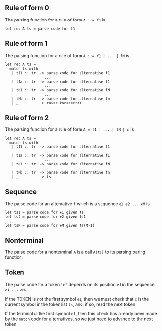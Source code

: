 Rule of form 0
--------------

The parsing function for a rule of form `A ::= f1` is

```
let rec A ts = parse code for f1
```

Rule of form 1
--------------

The parsing function for a rule of form `A ::= f1 | ... | fN` is

```
let rec A ts =
  match ts with
   | t11 :: tr  -> parse code for alternative f1
                  ...
   | t1a :: tr  -> parse code for alternative f1
                  ...
   | tN1 :: tr  -> parse code for alternative fN
                  ...
   | tNb :: tr  -> parse code for alternative fn
   | _          -> raise Parseerror
```

Rule of form 2
--------------

The parsing function for a rule of form `A = f1 | ... | fN | ε` is

```
let rec A ts =
  match ts with
   | t11 :: tr  -> parse code for alternative f1
                  ...
   | t1a :: tr  -> parse code for alternative f1
                  ...
   | tN1 :: tr  -> parse code for alternative fN
                  ...
   | tNb :: tr  -> parse code for alternative fn
   | _          -> ts
```

Sequence
--------

The parse code for an alternative `f` which is a sequence
`e1 e2 ... eM` is

```
let ts1 = parse code for e1 given ts
let ts2 = parse code for e2 given ts1
  ...
let tsM = parse code for eM given ts(M-1)
```

Nonterminal
-----------

The parse code for a nonterminal `A` is a call `A(ts)` to its parsing
paring function.


Token
-----

The parse code for a token `"c"` depends on its position `eJ` in the sequence
`e1 ... eM`.

If the TOKEN is *not* the first symbol `e1`, then we must
check that `c` is the current symbol in the token list `ts`,
and, if so, read the next token

If the terminal *is* the first symbol `e1`, then this check
has already been made by the `match` code for alternatives, so we
just need to advance to the next token
